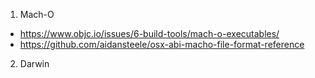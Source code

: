 1. Mach-O
  - https://www.objc.io/issues/6-build-tools/mach-o-executables/
  - https://github.com/aidansteele/osx-abi-macho-file-format-reference
2. Darwin
